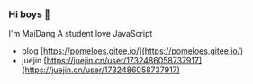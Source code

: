 ### Hi boys 👋

I'm MaiDang
A student love JavaScript

+ blog [https://pomeloes.gitee.io/](https://pomeloes.gitee.io/)
+ juejin [https://juejin.cn/user/1732486058737917](https://juejin.cn/user/1732486058737917)
